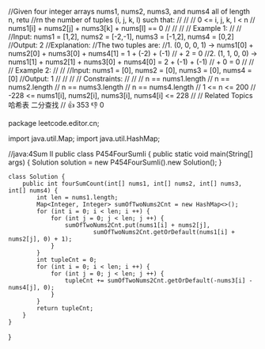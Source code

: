 //Given four integer arrays nums1, nums2, nums3, and nums4 all of length n, retu
//rn the number of tuples (i, j, k, l) such that: 
//
// 
// 0 <= i, j, k, l < n 
// nums1[i] + nums2[j] + nums3[k] + nums[l] == 0 
// 
//
// 
// Example 1: 
//
// 
//Input: nums1 = [1,2], nums2 = [-2,-1], nums3 = [-1,2], nums4 = [0,2]
//Output: 2
//Explanation:
//The two tuples are:
//1. (0, 0, 0, 1) -> nums1[0] + nums2[0] + nums3[0] + nums4[1] = 1 + (-2) + (-1)
// + 2 = 0
//2. (1, 1, 0, 0) -> nums1[1] + nums2[1] + nums3[0] + nums4[0] = 2 + (-1) + (-1)
// + 0 = 0
// 
//
// Example 2: 
//
// 
//Input: nums1 = [0], nums2 = [0], nums3 = [0], nums4 = [0]
//Output: 1
// 
//
// 
// Constraints: 
//
// 
// n == nums1.length 
// n == nums2.length 
// n == nums3.length 
// n == nums4.length 
// 1 <= n <= 200 
// -228 <= nums1[i], nums2[i], nums3[i], nums4[i] <= 228 
// 
// Related Topics 哈希表 二分查找 
// 👍 353 👎 0

package leetcode.editor.cn;

import java.util.Map;
import java.util.HashMap;

//java:4Sum II
public class P454FourSumIi {
    public static void main(String[] args) {
        Solution solution = new P454FourSumIi().new Solution();
    }

    class Solution {
        public int fourSumCount(int[] nums1, int[] nums2, int[] nums3, int[] nums4) {
            int len = nums1.length;
            Map<Integer, Integer> sumOfTwoNums2Cnt = new HashMap<>();
            for (int i = 0; i < len; i ++) {
                for (int j = 0; j < len; j ++) {
                    sumOfTwoNums2Cnt.put(nums1[i] + nums2[j],
                            sumOfTwoNums2Cnt.getOrDefault(nums1[i] + nums2[j], 0) + 1);
                }
            }
            int tupleCnt = 0;
            for (int i = 0; i < len; i ++) {
                for (int j = 0; j < len; j ++) {
                    tupleCnt += sumOfTwoNums2Cnt.getOrDefault(-nums3[i] - nums4[j], 0);
                }
            }
            return tupleCnt;
        }
    }
}